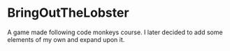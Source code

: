 # BringOutTheLobster
 A game made following code monkeys course. I later decided to add some elements of my own and expand upon it.
